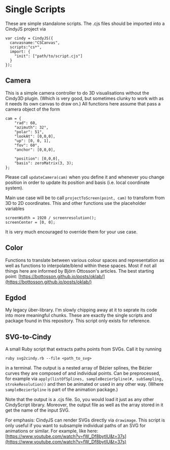 # Single Scripts

These are simple standalone scripts. The .cjs files should be imported into a CindyJS project via
```
var cindy = CindyJS({
  canvasname:"CSCanvas",
  scripts:"cs*",
  import: {
    "init": ["path/to/script.cjs"]
  }
});

```

## Camera

This is a simple camera controller to do 3D visualisations without the Cindy3D plugin. (Which is very good, but sometimes clunky to work with as it needs its own canvas to draw on.) All functions here assume that pass a camera object of the form
```
cam = {
    "rad": 60,
    "azimuth": 32°,
    "polar": 51°,
    "lookAt": [0,0,0],
    "up": [0, 0, 1],
    "fov": 60°,
    "anchor": [0,0,0],

    "position": [0,0,0],
    "basis": zeroMatrix(3, 3);
};
```
Please call `updateCamera(cam)` when you define it and whenever you change position in order to update its position and basis (i.e. local coordinate system).

Main use case will be to call `projectToScreen(point, cam)` to transform from 3D to 2D coordinates. This and other functions use the placeholder variables
```
screenWidth = 1920 / screenresolution();
screenCenter = [0, 0];
```
It is very much encouraged to override them for your use case.

## Color

Functions to translate between various colour spaces and representation as well as functions to interpolate/blend within these spaces. Most if not all things here are informed by Björn Ottosson's articles. The best starting point: [https://bottosson.github.io/posts/oklab/](https://bottosson.github.io/posts/oklab/)

## Egdod

My legacy über-library. I'm slowly chipping away at it to seprate its code into more meaningful chunks. These are exactly the single scripts and package found in this repository. This script only exists for reference.

## SVG-to-Cindy

A small Ruby script that extracts paths points from SVGs. Call it by running
```
ruby svg2cindy.rb --file <path_to_svg>
```
in a terminal. The output is a nested array of Bézier splines, the Bézier curves they are composed of and individual points. Can be preprocessed, for example via 
```apply(listOfSplines, sampleBezierSpline(#, subSampling, strokeResolution))```
and then be animated or used in any other way. (Where `sampleBezierSpline` is part of the animation package.)

Note that the output is a .cjs file. So, you would load it just as any other CindyScript library. Moreover, the output file as well as the array stored in it get the name of the input SVG.

For emphasis: CindyJS can render SVGs directly via `drawimage`. This script is only useful if you want to subsample individual paths of an SVG for animations or similar. For example, like here: [https://www.youtube.com/watch?v=fW_Df8bytIU&t=37s](https://www.youtube.com/watch?v=fW_Df8bytIU&t=37s)